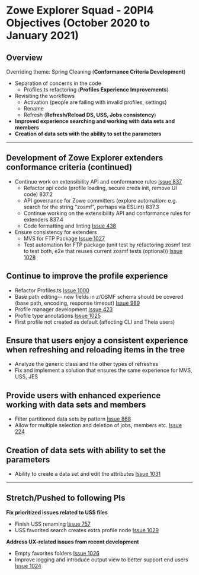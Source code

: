 # Zowe Explorer Squad - 20PI4 Objectives (October 2020 to January 2021)

## Overview
Overriding theme: Spring Cleaning (**Conformance Criteria Development**)
* Separation of concerns in the code
  * Profiles.ts refactoring (**Profiles Experience Improvements**)
* Revisiting the workflows
  * Activation (people are failing with invalid profiles, settings)
  * Rename
  * Refresh (**Refresh/Reload DS, USS, Jobs consistency**)
* **Improved experience searching and working with data sets and members**
* **Creation of data sets with the ability to set the parameters**

----------

## Development of Zowe Explorer extenders conformance criteria (continued)

* Continue work on extensibility API and conformance rules [Issue 837](https://github.com/zowe/vscode-extension-for-zowe/issues/837)
  * Refactor api code (profile loading, secure creds init, remove UI code) 837.2   
  * API governance for Zowe committers (explore automation: e.g. search for the string “zosmf”, perhaps via ESLint) 837.3    
  * Continue working on the extensibility API and conformance rules for extenders 837.4
  * Code formatting and linting [Issue 438](https://github.com/zowe/vscode-extension-for-zowe/issues/438)
* Ensure consistency for extenders
  * MVS for FTP Package [Issue 1027](https://github.com/zowe/vscode-extension-for-zowe/issues/1027)
  * Test automation for FTP package (unit test by refactoring zosmf test to test both, e2e that reuses current zosmf tests (optional)) [Issue 1028](https://github.com/zowe/vscode-extension-for-zowe/issues/1028)

## Continue to improve the profile experience

* Refactor Profiles.ts [Issue 1000](https://github.com/zowe/vscode-extension-for-zowe/issues/1000)
* Base path editing-- new fields in z/OSMF schema should be covered (base path, encoding, response timeout) [Issue 989](https://github.com/zowe/vscode-extension-for-zowe/issues/989)
* Profile manager development [Issue 423](https://github.com/zowe/vscode-extension-for-zowe/issues/423)
* Profile type annotations [Issue 1025](https://github.com/zowe/vscode-extension-for-zowe/issues/1025)
* First profile not created as default (affecting CLI and Theia users)

## Ensure that users enjoy a consistent experience when refreshing and reloading items in the tree

* Analyze the generic class and the other types of refreshes
* Fix and implement a solution that ensures the same experience for MVS, USS, JES

## Provide users with enhanced experience working with data sets and members

* Filter partitioned data sets by pattern [Issue 868](https://github.com/zowe/vscode-extension-for-zowe/issues/868)
* Allow for multiple selection and deletion of jobs, members etc. [Issue 224](https://github.com/zowe/vscode-extension-for-zowe/issues/224)

## Creation of data sets with ability to set the parameters

* Ability to create a data set and edit the attributes [Issue 1031](https://github.com/zowe/vscode-extension-for-zowe/issues/1031)

------------------------

## Stretch/Pushed to following PIs

**Fix prioritized issues related to USS files**

* Finish USS renaming [Issue 757](https://github.com/zowe/vscode-extension-for-zowe/pull/971)
* USS favorited search creates extra profile node [Issue 1029](https://github.com/zowe/vscode-extension-for-zowe/issues/1029)

**Address UX-related issues from recent development**

* Empty favorites folders [Issue 1026](https://github.com/zowe/vscode-extension-for-zowe/issues/1026)
* Improve logging and introduce output view to better support end users [Issue 1024](https://github.com/zowe/vscode-extension-for-zowe/issues/1024)
